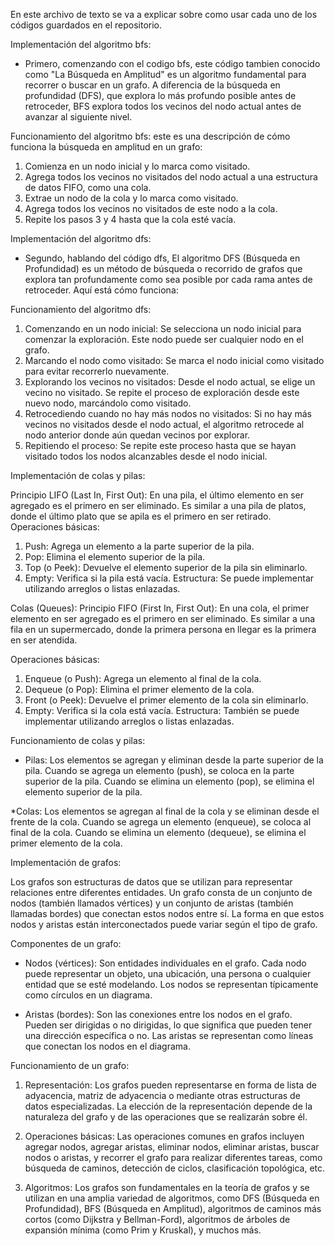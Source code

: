 En este archivo de texto se va a explicar sobre como usar cada uno de los códigos guardados 
en el repositorio.

Implementación del algoritmo bfs:

* Primero, comenzando con el codigo bfs, este código tambien conocido como "La Búsqueda en Amplitud"
es un algoritmo fundamental para recorrer o buscar en un grafo. A diferencia de la búsqueda en profundidad (DFS), que explora lo más profundo posible
antes de retroceder, BFS explora todos los vecinos del nodo actual antes de avanzar al siguiente nivel.

Funcionamiento del algoritmo bfs:
este es una descripción de cómo funciona la búsqueda en amplitud en un grafo:

1. Comienza en un nodo inicial y lo marca como visitado.
2. Agrega todos los vecinos no visitados del nodo actual a una estructura de datos FIFO, como una cola.
3. Extrae un nodo de la cola y lo marca como visitado.
4. Agrega todos los vecinos no visitados de este nodo a la cola.
5. Repite los pasos 3 y 4 hasta que la cola esté vacía.


Implementación del algoritmo dfs:

* Segundo, hablando del código dfs, El algoritmo DFS (Búsqueda en Profundidad) es un método de búsqueda o recorrido de grafos que explora tan profundamente como sea
 posible por cada rama antes de retroceder. Aquí está cómo funciona:

Funcionamiento del algoritmo dfs:

1. Comenzando en un nodo inicial: Se selecciona un nodo inicial para comenzar la exploración. Este nodo puede ser cualquier nodo en el grafo.
2. Marcando el nodo como visitado: Se marca el nodo inicial como visitado para evitar recorrerlo nuevamente.
3. Explorando los vecinos no visitados: Desde el nodo actual, se elige un vecino no visitado. Se repite el proceso de exploración desde este nuevo nodo, marcándolo como visitado.
4. Retrocediendo cuando no hay más nodos no visitados: Si no hay más vecinos no visitados desde el nodo actual, el algoritmo retrocede al nodo anterior donde aún quedan vecinos por explorar.
5. Repitiendo el proceso: Se repite este proceso hasta que se hayan visitado todos los nodos alcanzables desde el nodo inicial.

Implementación de colas y pilas:


Principio LIFO (Last In, First Out): En una pila, el último elemento en ser agregado es el primero en ser eliminado. Es similar a una pila de platos, donde el último plato que se apila es el primero en ser retirado.
Operaciones básicas:
1. Push: Agrega un elemento a la parte superior de la pila.
2. Pop: Elimina el elemento superior de la pila.
3. Top (o Peek): Devuelve el elemento superior de la pila sin eliminarlo.
4. Empty: Verifica si la pila está vacía.
Estructura: Se puede implementar utilizando arreglos o listas enlazadas.


Colas (Queues):
Principio FIFO (First In, First Out): En una cola, el primer elemento en ser agregado es el primero en ser eliminado. 
Es similar a una fila en un supermercado, donde la primera persona en llegar es la primera en ser atendida.

Operaciones básicas:
1. Enqueue (o Push): Agrega un elemento al final de la cola.
2. Dequeue (o Pop): Elimina el primer elemento de la cola.
3. Front (o Peek): Devuelve el primer elemento de la cola sin eliminarlo.
4. Empty: Verifica si la cola está vacía.
Estructura: También se puede implementar utilizando arreglos o listas enlazadas.


Funcionamiento de colas y pilas:
* Pilas: Los elementos se agregan y eliminan desde la parte superior de la pila. 
Cuando se agrega un elemento (push), se coloca en la parte superior de la pila. Cuando se elimina un elemento (pop), se elimina el elemento superior de la pila.

*Colas: Los elementos se agregan al final de la cola y se eliminan desde el frente de la cola. Cuando se agrega un elemento (enqueue), se coloca al final de la cola. 
Cuando se elimina un elemento (dequeue), se elimina el primer elemento de la cola.

Implementación de grafos:


Los grafos son estructuras de datos que se utilizan para representar relaciones entre diferentes entidades. 
Un grafo consta de un conjunto de nodos (también llamados vértices) y un conjunto de aristas (también llamadas bordes) que conectan estos nodos entre sí. 
La forma en que estos nodos y aristas están interconectados puede variar según el tipo de grafo.

Componentes de un grafo:

* Nodos (vértices): Son entidades individuales en el grafo. Cada nodo puede representar un objeto, una ubicación, una persona o cualquier entidad que se esté modelando. 
Los nodos se representan típicamente como círculos en un diagrama.

* Aristas (bordes): Son las conexiones entre los nodos en el grafo. Pueden ser dirigidas o no dirigidas, lo que significa que pueden tener una dirección específica o no. 
Las aristas se representan como líneas que conectan los nodos en el diagrama.


Funcionamiento de un grafo:


1. Representación: Los grafos pueden representarse en forma de lista de adyacencia, matriz de adyacencia o mediante otras estructuras de datos especializadas.
La elección de la representación depende de la naturaleza del grafo y de las operaciones que se realizarán sobre él.

2. Operaciones básicas: Las operaciones comunes en grafos incluyen agregar nodos, agregar aristas, eliminar nodos, eliminar aristas, buscar nodos o aristas, 
y recorrer el grafo para realizar diferentes tareas, como búsqueda de caminos, detección de ciclos, clasificación topológica, etc.

3. Algoritmos: Los grafos son fundamentales en la teoría de grafos y se utilizan en una amplia variedad de algoritmos, como DFS (Búsqueda en Profundidad), BFS (Búsqueda en Amplitud), 
algoritmos de caminos más cortos (como Dijkstra y Bellman-Ford), algoritmos de árboles de expansión mínima (como Prim y Kruskal), y muchos más.
